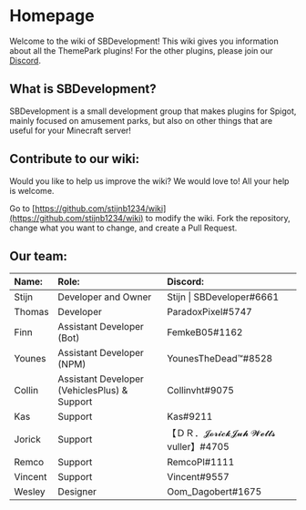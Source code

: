 # Homepage

Welcome to the wiki of SBDevelopment! This wiki gives you information about all the ThemePark plugins! For the other plugins, please join our [Discord](https://discord.gg/R6ax6z2).

## What is SBDevelopment?

SBDevelopment is a small development group that makes plugins for Spigot, mainly focused on amusement parks, but also on other things that are useful for your Minecraft server!

## Contribute to our wiki:

Would you like to help us improve the wiki? We would love to! All your help is welcome.

Go to [https://github.com/stijnb1234/wiki](https://github.com/stijnb1234/wiki) to modify the wiki. Fork the repository, change what you want to change, and create a Pull Request.

## Our team:

| Name: | Role: | Discord: |
| :--- | :--- | :--- |
| Stijn | Developer and Owner | Stijn \| SBDeveloper\#6661 |
| Thomas | Developer | ParadoxPixel\#5747 |
| Finn | Assistant Developer \(Bot\) | FemkeB05\#1162 |
| Younes | Assistant Developer \(NPM\) | YounesTheDead™\#8528 |
| Collin | Assistant Developer \(VehiclesPlus\) & Support | Collinvht\#9075 |
| Kas | Support | Kas\#9211 |
| Jorick | Support | 【ＤＲ．𝓙𝓸𝓻𝓲𝓬𝓴𝓙𝓾𝓱 𝓦𝓮𝓵𝓵𝓼 vuller】\#4705 |
| Remco | Support | RemcoPl\#1111 |
| Vincent | Support | Vincent\#9557 |
| Wesley | Designer | Oom\_Dagobert\#1675 |

